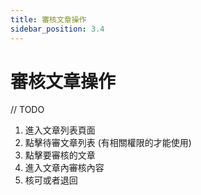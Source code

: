 ```yaml
---
title: 審核文章操作
sidebar_position: 3.4
---
```


# 審核文章操作

// TODO

1. 進入文章列表頁面
2. 點擊待審文章列表 (有相關權限的才能使用)
3. 點擊要審核的文章
4. 進入文章內審核內容
5. 核可或者退回
